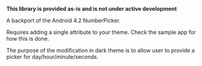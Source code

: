 **This library is provided as-is and is not under active development**

A backport of the Android 4.2 NumberPicker.

Requires adding a single attribute to your theme. Check the sample app for how this is done.

The purpose of the modification in dark theme is to allow user to provide a picker for day/hour/minute/seconds.
